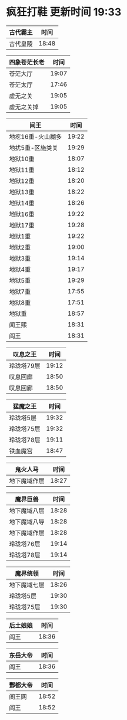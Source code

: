 # 疯狂打鞋 更新时间 19:33

| 古代霸主   | 时间    |
|--------|-------|
| 古代皇陵 | 18:48 |

| 四象苍茫长老   | 时间    |
|--------|-------|
| 苍茫大厅 | 19:07 |
| 苍茫太厅 | 17:46 |
| 虚无之关 | 19:05 |
| 虚无之关掉 | 19:05 |

| 间王   | 时间    |
|--------|-------|
| 地疙16重-火山糊多 | 19:22 |
| 地扰5重-区施类关 | 19:29 |
| 地狱10重 | 18:07 |
| 地狱11重 | 18:12 |
| 地狱12重 | 18:20 |
| 地狱13重 | 18:22 |
| 地狱14重 | 18:26 |
| 地狱16重 | 19:22 |
| 地狱17重 | 19:28 |
| 地狱1重 | 19:22 |
| 地狱2重 | 19:00 |
| 地狱3重 | 19:14 |
| 地狱4重 | 19:17 |
| 地狱5重 | 19:29 |
| 地狱7重 | 17:55 |
| 地狱8重 | 17:51 |
| 地狱重 | 18:57 |
| 闻王熙 | 18:31 |
| 阎王 | 18:31 |

| 叹息之王   | 时间    |
|--------|-------|
| 玲珑塔79层 | 19:12 |
| 叹息回廓 | 18:50 |
| 叹息回廊 | 18:50 |

| 猛魔之王   | 时间    |
|--------|-------|
| 玲珑塔5层 | 19:32 |
| 玲珑塔75层 | 19:32 |
| 玲珑塔78层 | 19:11 |
| 铁血魔宫 | 18:47 |

| 鬼火人马   | 时间    |
|--------|-------|
| 地下魔域作层 | 18:27 |

| 魔界巨兽   | 时间    |
|--------|-------|
| 地下魔域八层 | 18:28 |
| 地下魔域八导 | 18:28 |
| 地下魔域作层 | 18:28 |
| 玲珑塔76层 | 19:14 |
| 玲珑塔78层 | 19:14 |

| 魔界统领   | 时间    |
|--------|-------|
| 地下魔域七层 | 18:26 |
| 玲珑塔5层 | 19:30 |
| 玲珑塔75层 | 19:30 |

| 后土娘娘   | 时间    |
|--------|-------|
| 阎王 | 18:36 |

| 东岳大帝   | 时间    |
|--------|-------|
| 阎王 | 18:36 |

| 酆都大帝   | 时间    |
|--------|-------|
| 间王网 | 18:52 |
| 阎王 | 18:52 |